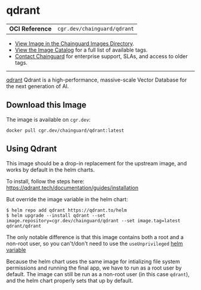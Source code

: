<!--monopod:start-->
# qdrant
| | |
| - | - |
| **OCI Reference** | `cgr.dev/chainguard/qdrant` |


* [View Image in the Chainguard Images Directory](https://images.chainguard.dev/directory/image/qdrant/overview).
* [View the Image Catalog](https://console.chainguard.dev/images/catalog) for a full list of available tags.
* [Contact Chainguard](https://www.chainguard.dev/chainguard-images) for enterprise support, SLAs, and access to older tags.

---
<!--monopod:end-->

<!--overview:start-->
[qdrant](https://github.com/qdrant/qdrant) Qdrant is a high-performance, massive-scale Vector Database for the next generation of AI.
<!--overview:end-->

<!--getting:start-->
## Download this Image
The image is available on `cgr.dev`:

```
docker pull cgr.dev/chainguard/qdrant:latest
```
<!--getting:end-->

<!--body:start-->
## Using Qdrant

This image should be a drop-in replacement for the upstream image, and works by default in the helm charts.

To install, follow the steps here: https://qdrant.tech/documentation/guides/installation

But override the image variable in the helm chart:

```shell
$ helm repo add qdrant https://qdrant.to/helm
$ helm upgrade --install qdrant --set image.repository=cgr.dev/chainguard/qdrant --set image.tag=latest qdrant/qdrant
```

The only notable difference is that this image contains both a root and a non-root user, so you can't/don't need to use the `useUnprivileged` [helm variable](https://github.com/qdrant/qdrant-helm/blob/2ddefd61ccd9da092739eaf13f9a76b8b3cfd55e/charts/qdrant/values.yaml#L7C7-L7C7)

Because the helm chart uses the same image for intializing file system permissions and running the final app, we have to run as a root user by default.
The image can still be run as a non-root user (in this case `qdrant`), and the helm chart properly sets that up by default.
<!--body:end-->
